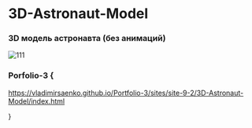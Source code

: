 # 3D-Astronaut-Model
 
### 3D модель астронавта (без анимаций)

![111](https://user-images.githubusercontent.com/56477695/115123849-a1652200-9fc7-11eb-9757-8b242ed4cf24.png)

### Porfolio-3 {

https://vladimirsaenko.github.io/Portfolio-3/sites/site-9-2/3D-Astronaut-Model/index.html

}
